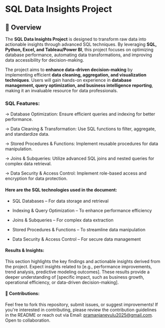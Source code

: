# SQL Data Insights Project


## 📌 Overview  
The **SQL Data Insights Project** is designed to transform raw data into actionable insights through advanced SQL techniques. By leveraging **SQL, Python, Excel, and Tableau/Power BI**, this project focuses on optimizing database performance, automating data transformations, and improving data accessibility for decision-making.  

The project aims to **enhance data-driven decision-making** by implementing efficient **data cleaning, aggregation, and visualization techniques**. Users will gain hands-on experience in **database management, query optimization, and business intelligence reporting**, making it an invaluable resource for data professionals. 

### SQL Features:

-> Database Optimization: Ensure efficient queries and indexing for better performance.

-> Data Cleaning & Transformation: Use SQL functions to filter, aggregate, and standardize data.

-> Stored Procedures & Functions: Implement reusable procedures for data manipulation.

-> Joins & Subqueries: Utilize advanced SQL joins and nested queries for complex data retrieval.

-> Data Security & Access Control: Implement role-based access and encryption for data protection.

#### Here are the SQL technologies used in the document:

* SQL Databases – For data storage and retrieval
  
* Indexing & Query Optimization – To enhance performance efficiency
* Joins & Subqueries – For complex data extraction
* Stored Procedures & Functions – To streamline data manipulation
* Data Security & Access Control – For secure data management


#### Results & Insights:
This section highlights the key findings and actionable insights derived from the project. Expect insights related to [e.g., performance improvements, trend analysis, predictive modeling outcomes]. These results provide a deeper understanding of [specific impact, such as business growth, operational efficiency, or data-driven decision-making].


#### 🤝 Contributions:

Feel free to fork this repository, submit issues, or suggest improvements! If you're interested in contributing, please review the contribution guidelines in the README or reach out via Email: pramanjaneyulu2025@gmail.com. Open to collaboration.



